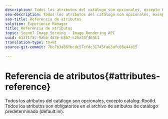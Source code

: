 ```yaml
---
description: Todos los atributos del catálogo son opcionales, excepto RootId del catálogo. Todos los atributos son obligatorios en el archivo de atributos de catálogo predeterminado (default.ini).
seo-description: Todos los atributos del catálogo son opcionales, excepto RootId del catálogo. Todos los atributos son obligatorios en el archivo de atributos de catálogo predeterminado (default.ini).
seo-title: Referencia de atributos
solution: Experience Manager
title: Referencia de atributos
topic: Scene7 Image Serving - Image Rendering API
uuid: 613f1f3c-9abb-4d3e-b8b7-c2ba74f46011
translation-type: tm+mt
source-git-commit: 7bc7b3a86fbcdc57cfdc31745fae3afc06e44b15

---
```



# Referencia de atributos{#attributes-reference}

Todos los atributos del catálogo son opcionales, excepto catalog::RootId. Todos los atributos son obligatorios en el archivo de atributos de catálogo predeterminado (default.ini).

